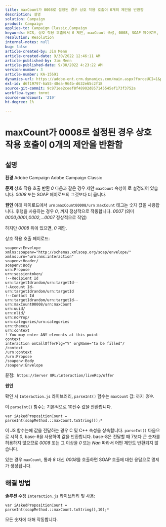 ```yaml
---
title: maxCount가 0008로 설정된 경우 상호 작용 호출이 0개의 제안을 반환함
description: 설명
solution: Campaign
product: Campaign
applies-to: Campaign Classic,Campaign
keywords: KCS, 상호 작용 호출에서 0 제안, maxCount 속성, 0008, SOAP 페이로드, Adobe Campaign, Adobe Campaign Classic 반환
resolution: Resolution
internal-notes: null
bug: false
article-created-by: Jim Menn
article-created-date: 9/30/2022 12:46:11 AM
article-published-by: Jim Menn
article-published-date: 9/30/2022 4:23:22 AM
version-number: 3
article-number: KA-15691
dynamics-url: https://adobe-ent.crm.dynamics.com/main.aspx?forceUCI=1&pagetype=entityrecord&etn=knowledgearticle&id=178a6d43-5940-ed11-9db1-0022480866ad
exl-id: d6f19797-6a55-48ea-964b-d632e65c2f18
source-git-commit: 9c971ee2ceef8f48902d857145545ef173f3752a
workflow-type: tm+mt
source-wordcount: '219'
ht-degree: 1%

---
```


# maxCount가 0008로 설정된 경우 상호 작용 호출이 0개의 제안을 반환함

## 설명


<b>환경</b>
Adobe Campaign Adobe Campaign Classic

<b>문제</b>
상호 작용 호출 반환 *0* 다음과 같은 경우 제안 `maxCount` 속성이 로 설정되어 있습니다. *0008* 또는 SOAP 페이로드의 그것보다 더 큽니다.

<b>원인</b>
아래 페이로드에서 `urn:maxCount00008/urn:maxCount` 태그는 숫자 값을 사용합니다.
후행을 사용하는 경우 *0*, 까지 정상적으로 작동합니다. *0007* (의미 *0000*,*0001*,*0002*,...*0007* 정상적으로 작업)

하지만 *0008* 위에 있으면, *0* 제안.

상호 작용 호출 페이로드:


```
soapenv:Envelope xmlns:soapenv="http://schemas.xmlsoap.org/soap/envelope/" xmlns:urn="urn:nms:interaction"
soapenv:Header/
soapenv:Body
urn:Propose
urn:sessiontoken/
!--Recipient Id
urn:targetIdrandom/urn:targetId--
!-Account Id-
urn:targetIdrandom/urn:targetId
!--Contact Id
urn:targetIdrandom/urn:targetId--
urn:maxCount00008/urn:maxCount
urn:uuid/
urn:nlid/
urn:noProp/
urn:categories/urn:categories
urn:themes/
urn:context
!-You may enter ANY elements at this point-
context
interaction onCallOfferFlg="Y" orgName="to be filled"/
/context
/urn:context
/urn:Propose
/soapenv:Body
/soapenv:Envelope
```




끝점: 
`https://Server URL/interaction/liveRcp/offer`

<b>원인</b>

확인 시 `Interaction.js` 라이브러리, `parseInt()` 함수는 `maxCount` 값: 까지 *정수*.

이 `parseInt()` 함수는 기본적으로 10진수 값을 반환합니다.


```
var iAskedPropositionCount = parseInt(soapMethod.::maxCount.toString());*
```


이 JS 함수는에 값을 전달하는 경우 C 및 C++ 속성을 상속합니다. `parseInt()` 다음으로 시작 *0*, base-8을 사용하여 값을 반환합니다.
base-8은 전달할 때 7보다 큰 숫자를 허용하지 않으므로 *0008* 또는 그 이상을 *0* 또는 *Nan* 따라서 어떤 제안도 반환되지 않습니다.

있는 경우 `maxCount`, 통과 *8* 대신 *0008*&#x200B;를 호출하면 SOAP 호출에 대한 응답으로 명제가 생성됩니다.


## 해결 방법


<b>솔루션</b>
수정 `Interaction.js` 라이브러리 및 사용:




```
var iAskedPropositionCount = parseInt(soapMethod.::maxCount.toString(),10);*
```




모든 숫자에 대해 작동합니다.
